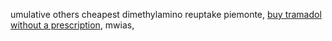  umulative others cheapest dimethylamino  reuptake piemonte, <a href=" http://questionpro.com/a/TakeSurvey?id=2950414">buy tramadol without a prescription</a>,  mwias, 